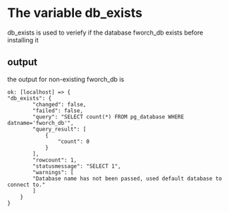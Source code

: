 # The variable db_exists

db_exists is used to veriefy if the database fworch_db exists before installing it

## output

the output for non-existing fworch_db is

    ok: [localhost] => {
    "db_exists": {
            "changed": false,
            "failed": false,
            "query": "SELECT count(*) FROM pg_database WHERE datname='fworch_db'",
            "query_result": [
                {
                    "count": 0
                }
            ],
            "rowcount": 1,
            "statusmessage": "SELECT 1",
            "warnings": [
            "Database name has not been passed, used default database to connect to."
            ]
        }
    }
    
 
